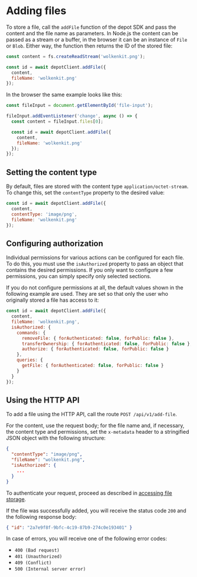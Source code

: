 # Adding files

To store a file, call the `addFile` function of the depot SDK and pass the content and the file name as parameters. In Node.js the content can be passed as a stream or a buffer, in the browser it can be an instance of `File` or `Blob`. Either way, the function then returns the ID of the stored file:

```javascript
const content = fs.createReadStream('wolkenkit.png');

const id = await depotClient.addFile({
  content,
  fileName: 'wolkenkit.png'
});
```

In the browser the same example looks like this:

```javascript
const fileInput = document.getElementById('file-input');

fileInput.addEventListener('change', async () => {
  const content = fileInput.files[0];

  const id = await depotClient.addFile({
    content,
    fileName: 'wolkenkit.png'
  });
});
```

## Setting the content type

By default, files are stored with the content type `application/octet-stream`. To change this, set the `contentType` property to the desired value:

```javascript
const id = await depotClient.addFile({
  content,
  contentType: 'image/png',
  fileName: 'wolkenkit.png'
});
```

## Configuring authorization

Individual permissions for various actions can be configured for each file. To do this, you must use the `isAuthorized` property to pass an object that contains the desired permissions. If you only want to configure a few permissions, you can simply specify only selected sections.

If you do not configure permissions at all, the default values shown in the following example are used. They are set so that only the user who originally stored a file has access to it:

```javascript
const id = await depotClient.addFile({
  content,
  fileName: 'wolkenkit.png',
  isAuthorized: {
    commands: {
      removeFile: { forAuthenticated: false, forPublic: false },
      transferOwnership: { forAuthenticated: false, forPublic: false },
      authorize: { forAuthenticated: false, forPublic: false }
    },
    queries: {
      getFile: { forAuthenticated: false, forPublic: false }
    }
  }
});
```

## Using the HTTP API

To add a file using the HTTP API, call the route `POST /api/v1/add-file`.

For the content, use the request body; for the file name and, if necessary, the content type and permissions, set the `x-metadata` header to a stringified JSON object with the following structure:

```json
{
  "contentType": "image/png",
  "fileName": "wolkenkit.png",
  "isAuthorized": {
    ...
  }
}
```

To authenticate your request, proceed as described in [accessing file storage](../accessing-file-storage/#using-the-http-api).

If the file was successfully added, you will receive the status code `200` and the following response body:

```json
{ "id": "2a7e9f8f-9bfc-4c19-87b9-274c0e193401" }
```

In case of errors, you will receive one of the following error codes:

- `400 (Bad request)`
- `401 (Unauthorized)`
- `409 (Conflict)`
- `500 (Internal server error)`
